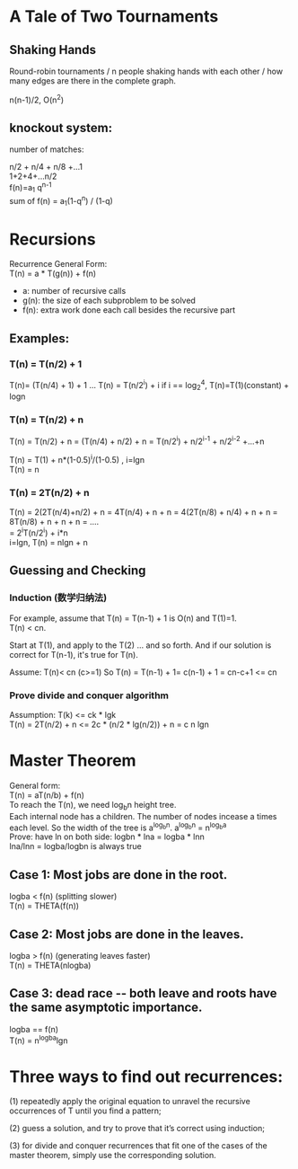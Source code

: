 # A Tale of Two Tournaments
## Shaking Hands
Round-robin tournaments / n people shaking hands with each other / how many edges are there in the complete graph.

n(n-1)/2, O(n<sup>2</sup>)

## knockout system:
number of matches:

n/2 + n/4 + n/8 +...1  
1+2+4+...n/2  
f(n)=a<sub>1</sub> q<sup>n-1</sup>  
sum of f(n) = a<sub>1</sub>(1-q<sup>n</sup>) / (1-q)  


# Recursions
Recurrence General Form:  
T(n) = a * T(g(n)) + f(n)  
* a: number of recursive calls
* g(n): the size of each subproblem to be solved
* f(n): extra work done each call besides the recursive part

## Examples:
### T(n) = T(n/2) + 1
T(n)= (T(n/4) + 1) + 1 
...
T(n) = T(n/2<sup>i</sup>) + i
if i == log<sub>2</sub><sup>4</sup>, T(n)=T(1)(constant) + logn

### T(n) = T(n/2) + n
T(n) = T(n/2) + n = (T(n/4) + n/2) + n = T(n/2<sup>i</sup>) + n/2<sup>i-1</sup> + n/2<sup>i-2</sup>
+...+n

T(n) = T(1) + n*(1-0.5)<sup>i</sup>/(1-0.5) , i=lgn  
T(n) = n  

### T(n) = 2T(n/2) + n

T(n) = 2(2T(n/4)+n/2) + n  = 4T(n/4) + n + n
= 4(2T(n/8) + n/4) + n + n = 8T(n/8) + n + n + n =  ....   
= 2<sup>i</sup>T(n/2<sup>i</sup>) + i*n  
i=lgn, T(n) = nlgn + n

## Guessing and Checking
### Induction (数学归纳法)
For example, assume that T(n) = T(n-1) + 1 is O(n) and T(1)=1.  
T(n) < cn.

Start at T(1), and apply to the T(2) ... and so forth. And if our solution is correct for T(n-1), 
it's true for T(n).

Assume: T(n)< cn (c>=1)
So T(n) = T(n-1) + 1= c(n-1) + 1 = cn-c+1 <= cn
### Prove divide and conquer algorithm
Assumption: T(k) <= ck * lgk  
T(n) = 2T(n/2) + n <= 2c * (n/2 * lg(n/2)) + n = c n lgn

# Master Theorem
General form:  
T(n) = aT(n/b) + f(n)  
To reach the T(n), we need log<sub>b</sub>n height tree.  
Each internal node has a children. The number of nodes incease a times each level. So the width of the tree
is a<sup>log<sub>b</sub>n</sup>. 
a<sup>log<sub>b</sub>n</sup> = n<sup>log<sub>b</sub>a</sup>  
Prove:
have ln on both side:
logbn * lna = logba * lnn  
lna/lnn = logba/logbn  is always true  
## Case 1: Most jobs are done in the root.
logba < f(n) (splitting slower)  
T(n) = THETA(f(n))  
## Case 2: Most jobs are done in the leaves.
logba > f(n) (generating leaves faster)  
T(n) = THETA(nlogba)  
## Case 3: dead race -- both leave and roots have the same asymptotic importance.
logba == f(n)  
T(n) = n<sup>logba</sup>lgn  


# Three ways to find out recurrences:
(1) repeatedly apply the original equation to unravel the recursive occurrences of T until you find a 
pattern; 

(2) guess a solution, and try to prove that it’s correct using induction; 

(3) for divide and conquer recurrences that fit one of the cases of the master theorem, simply use the corresponding solution.
